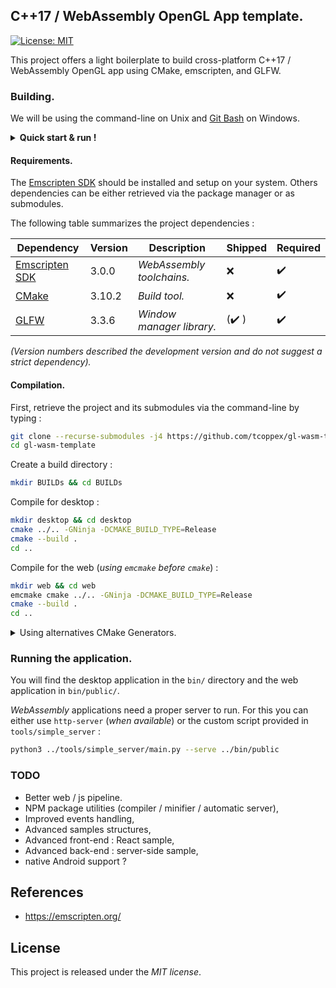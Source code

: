 ## C++17 / WebAssembly OpenGL App template.

[![License: MIT](https://img.shields.io/badge/License-MIT-yellow.svg)](https://opensource.org/licenses/MIT)

<!-- :dog2: _**wäf**_ is a tiny WebAssembly App Framework template for cross-platform C++17 OpenGL project. -->

This project offers a light boilerplate to build cross-platform C++17 / WebAssembly OpenGL app using CMake, emscripten, and GLFW.

### Building.

We will be using the command-line on Unix and [Git Bash](https://git-for-windows.github.io/) on Windows.

<details>
  <summary><strong>Quick start & run !</strong></summary>

```bash
# [Optional] Retrieve system build dependencies with Synaptic.
# sudo apt install git build-essential cmake ninja-build python3

# Install and activate emsdk.
git clone https://github.com/emscripten-core/emsdk.git
cd emsdk
./emsdk install latest
./emsdk activate latest
source ./emsdk_env.sh
cd ..

# Clone the project with its submodule.
git clone --recurse-submodules -j4 https://github.com/tcoppex/gl-wasm-template
cd gl-wasm-template

# Compile for the web.
emcmake cmake . -B BUILD -G Ninja -DCMAKE_BUILD_TYPE=Release
cmake --build BUILD

# Serve the WebApp.
python3 ./tools/simple_server/main.py --serve ./bin/public
```

</details>

#### Requirements.

The [Emscripten SDK](https://github.com/emscripten-core/emsdk) should be installed and setup on your system. Others dependencies
can be either retrieved via the package manager or as submodules.

The following table summarizes the project dependencies :

| Dependency            | Version | Description                | Shipped               | Required           | 
|-----------------------|---------|----------------------------|-----------------------|--------------------|
| [Emscripten SDK](https://github.com/emscripten-core/emsdk) | 3.0.0   | *WebAssembly toolchains.*  | :x:                   | :heavy_check_mark: |
| [CMake](https://github.com/Kitware/CMake)          | 3.10.2  | *Build tool.*              | :x:                   | :heavy_check_mark: |
| [GLFW](https://github.com/glfw/glfw)           | 3.3.6   | *Window manager library.*  | (:heavy_check_mark: ) | :heavy_check_mark: |

<tiny><em>(Version numbers described the development version and do not suggest a strict dependency).</em></tiny>

#### Compilation.

First, retrieve the project and its submodules via the command-line by typing :
```bash
git clone --recurse-submodules -j4 https://github.com/tcoppex/gl-wasm-template
cd gl-wasm-template
```

Create a build directory :
```bash
mkdir BUILDs && cd BUILDs
```

Compile for desktop : 
```bash
mkdir desktop && cd desktop
cmake ../.. -GNinja -DCMAKE_BUILD_TYPE=Release
cmake --build .
cd ..
```

Compile for the web (*using `emcmake` before `cmake`*) :
```bash
mkdir web && cd web
emcmake cmake ../.. -GNinja -DCMAKE_BUILD_TYPE=Release
cmake --build .
cd ..
```

<details>
  <summary>Using alternatives CMake Generators.</summary>

<div style="padding-left: 12px;">

On <strong>Unix</strong>, with Makefile.

```bash
cmake .. -DCMAKE_BUILD_TYPE=Release
make -j `nproc`
```

On <strong>Windows</strong>, with MSVC 15 for x64.

```bash
cmake ../.. -G "Visual Studio 15 2017 Win64" 
cmake --build . -- -config Release
```

</div>

</details>

### Running the application.

You will find the desktop application in the `bin/` directory and the web 
application in `bin/public/`.

*WebAssembly* applications need a proper server to run. For this you can either use
 `http-server` (*when available*) or the custom script provided in `tools/simple_server` :
```bash
python3 ../tools/simple_server/main.py --serve ../bin/public
```

<!-- 
## Known Limitations.

##### unimportant warnings
* mime-type warning is due to a server not recognizing the wasm mime-type. Use `tools/simple_server` to get ride of it.
* emscripten_set_main_loop_timing warning is due to a call of `glfwSwapInterval` before the emscripten mainloop is launched. 
You can disable it using the simple api provided on JS side, once the loop is launched. 
-->

### TODO

* Better web / js pipeline.
* NPM package utilities (compiler / minifier / automatic server),
* Improved events handling,
* Advanced samples structures,
* Advanced front-end : React sample,
* Advanced back-end : server-side sample,
* native Android support ?

## References

* https://emscripten.org/

## License

This project is released under the *MIT license*.

